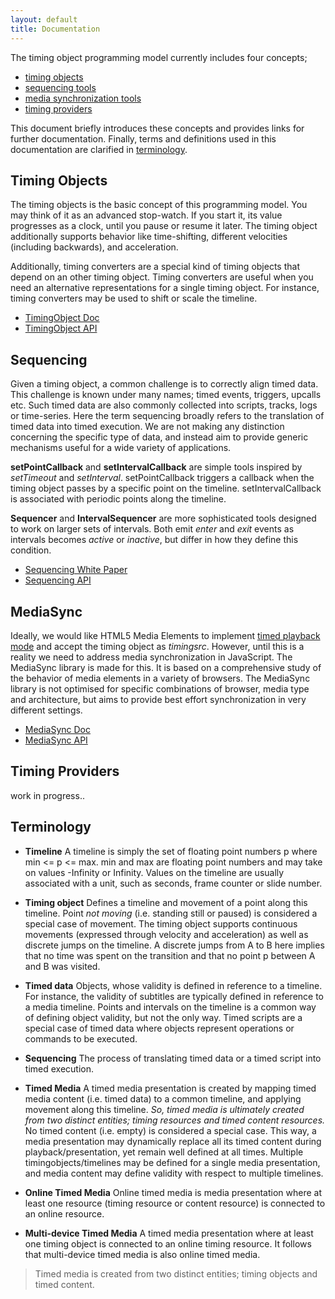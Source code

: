 ```yaml
---
layout: default
title: Documentation
---
```


The timing object programming model currently includes four concepts;

- [timing objects](#timingobject)
- [sequencing tools](#sequencing)
- [media synchronization tools](#mediasync)
- [timing providers](#timingprovider)

This document briefly introduces these concepts and provides links for further documentation. Finally,
terms and definitions used in this documentation are clarified in [terminology](#terminology).  

<a name="timingobject"></a>
## Timing Objects

The timing objects is the basic concept of this programming model. You may think of it as an advanced stop-watch.
If you start it, its value progresses as a clock, until you pause or resume it later. The timing object additionally 
supports behavior like time-shifting, different velocities (including backwards), and acceleration.

Additionally, timing converters are a special kind of timing objects that depend on an other timing object.
Timing converters are useful when you need an alternative representations for a single timing object. For instance, 
timing converters may be used to shift or scale the timeline.

- [TimingObject Doc](doc_timingobject.html)
- [TimingObject API](api_timingobject.html)

<a name="sequencing"></a>
## Sequencing

Given a timing object, a common challenge is to correctly align timed data. This challenge is known under many names;
timed events, triggers, upcalls etc. Such timed data are also commonly collected into scripts, tracks, logs or time-series. 
Here the term sequencing broadly refers to the translation of timed data into timed execution. We are not making any
distinction concerning the specific type of data, and instead aim to provide generic mechanisms useful for a wide variety of applications.

**setPointCallback** and **setIntervalCallback** are simple tools inspired by _setTimeout_ and _setInterval_. setPointCallback triggers a callback when the timing object passes by a specific point on the timeline. setIntervalCallback is associated with periodic points along the timeline.

**Sequencer** and **IntervalSequencer** are more sophisticated tools designed to work on larger sets of intervals. Both emit _enter_ and _exit_ events as intervals becomes _active_ or _inactive_, but differ in how they define this condition. 

- [Sequencing White Paper](doc_sequencing.html)
- [Sequencing API](api_sequencing.html)


<a name="mediasync"></a>
## MediaSync

Ideally, we would like HTML5 Media Elements to implement [timed playback mode](http://webtiming.github.io/timingobject/#media-elements-and-the-timing-object) and accept the timing object as _timingsrc_. However, until this is a reality we need to address media synchronization in JavaScript. The MediaSync library is made for this. It is based on a comprehensive study of the behavior of media elements in a variety of browsers. The MediaSync library is not optimised for specific combinations of browser, media type and architecture, but aims to provide best effort synchronization in very different settings.

- [MediaSync Doc](doc_mediasync.html)
- [MediaSync API](api_mediasync.html)


<a name="timingprovider"></a>
## Timing Providers

work in progress..


<a name="terminology"></a>
## Terminology

- **Timeline** A timeline is simply the set of floating point numbers p where min \<= p \<= max. min and max are floating point numbers and may take on values -Infinity or Infinity. Values on the timeline are usually associated with a unit, such as seconds, frame counter or slide number.

- **Timing object** Defines a timeline and movement of a point along this timeline. Point *not moving* (i.e. standing still or paused) is considered a special case of movement. The timing object supports continuous movements (expressed through velocity and acceleration) as well as discrete jumps on the timeline. A discrete jumps from A to B here implies that no time was spent on the transition and that no point p between A and B was visited.

- **Timed data** Objects, whose validity is defined in reference to a timeline. For instance, the validity of subtitles are typically defined in reference to a media timeline. Points and intervals on the timeline is a common way of defining object validity, but not the only way. Timed scripts are a special case of timed data where objects represent operations or commands to be executed.

- **Sequencing** The process of translating timed data or a timed script into timed execution.

- **Timed Media** A timed media presentation is created by mapping timed media content (i.e. timed data) to a common timeline, and applying movement along this timeline. *So, timed media is ultimately created from two distinct entities; timing resources and timed content resources.* No timed content (i.e. empty) is considered a special case. This way, a media presentation may dynamically replace all its timed content during playback/presentation, yet remain well defined at all times. Multiple timingobjects/timelines may be defined for a single media presentation, and media content may define validity with respect to multiple timelines.

- **Online Timed Media** Online timed media is media presentation where at least one resource (timing resource or content resource) is connected to an online resource.

- **Multi-device Timed Media** A timed media presentation where at least one timing object is connected to an online timing resource. It follows that multi-device timed media is also online timed media.

> Timed media is created from two distinct entities; timing objects and timed content.
